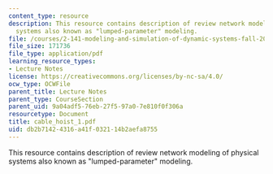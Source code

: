 ```yaml
---
content_type: resource
description: This resource contains description of review network modeling of physical
  systems also known as "lumped-parameter" modeling.
file: /courses/2-141-modeling-and-simulation-of-dynamic-systems-fall-2006/db2b71424316a41f032114b2aefa8755_cable_hoist_1.pdf
file_size: 171736
file_type: application/pdf
learning_resource_types:
- Lecture Notes
license: https://creativecommons.org/licenses/by-nc-sa/4.0/
ocw_type: OCWFile
parent_title: Lecture Notes
parent_type: CourseSection
parent_uid: 9a04adf5-76eb-27f5-97a0-7e810f0f306a
resourcetype: Document
title: cable_hoist_1.pdf
uid: db2b7142-4316-a41f-0321-14b2aefa8755
---
```

This resource contains description of review network modeling of physical systems also known as "lumped-parameter" modeling.